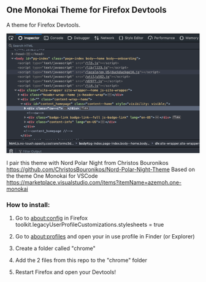 ## One Monokai Theme for Firefox Devtools
A theme for Firefox Devtools.

![One Monokai Firefox Devtools](/theme.png)

I pair this theme with Nord Polar Night from Christos Bouronikos
https://github.com/ChristosBouronikos/Nord-Polar-Night-Theme
Based on the theme One Monokai for VSCode
https://marketplace.visualstudio.com/items?itemName=azemoh.one-monokai

### How to install:

1. Go to [about:config](about:config) in Firefox
   toolkit.legacyUserProfileCustomizations.stylesheets = true

2. Go to [about:profiles](about:profiles) and open your in use profile in Finder (or Explorer)

3. Create a folder called "chrome"

4. Add the 2 files from this repo to the "chrome" folder

5. Restart Firefox and open your Devtools!
